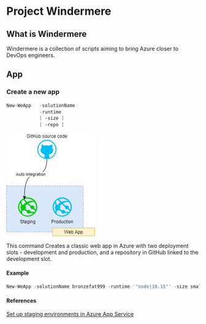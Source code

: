 # Project Windermere

## What is Windermere 
Windermere is a collection of scripts aiming to bring Azure closer to DevOps engineers. 

## App

### Create a new app

```powershell
New-WeApp   -solutionName
            -runtime
            [ -size ]
            [ -repo ]
```
![Create an classic app](https://github.com/gaogang/windermere/blob/master/Docs/Images/we-classic-app.png)

This command Creates a classic web app in Azure with two deployment slots - development and production, and a repository in GitHub linked to the development slot.

#### Example

```powershell
New-WeApp -solutionName bronzefat999 -runtime '"node|10.15"' -size small
```

#### References
[Set up staging environments in Azure App Service](https://docs.microsoft.com/en-us/azure/app-service/deploy-staging-slots)
